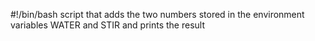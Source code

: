 #!/bin/bash
script that adds the two numbers stored in the environment variables WATER and STIR and prints the result
